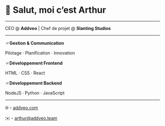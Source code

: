 # 👋 Salut, moi c’est **Arthur**

---

CEO @ **Addveo** | Chef de projet @ **Slanting Studios**

---

〃**Gestion & Communication**  

 Pilotage · Planification · Innovation  

〃**Développement Frontend**  

HTML · CSS · React 

〃**Développement Backend**

NodeJS · Python · JavaScript  
 
---

🌐・[addveo.com](https://addveo.com) 

✉️・arthur@addveo.team
